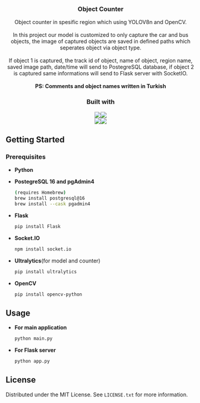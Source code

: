 
<h3 align="center">Object Counter</h3>

  <p align="center">
  Object counter in spesific region which using YOLOV8n and OpenCV.
  <br>
  <br>
	In this project our model is customized to only capture the car and bus objects, the image of captured objects are saved in defined paths which seperates object via object type.
	<br>
  <br>
	If object 1 is captured, the track id of object, name of object, region name, saved image path, date/time will send to PostegreSQL database, if object 2 is captured same informations will send to Flask server with SocketIO.
	<br>
  <br>
	<b>PS: Comments and object names written in Turkish</p></b>
 </p align="center">

<!-- ABOUT THE PROJECT -->
<h3 align="center">Built with</h3>
<div align="center" style="color:blue;display:flex;justify-content:center;align-items: center;"; >
<img src="https://img.shields.io/badge/python-3670A0?style=for-the-badge&logo=python&logoColor=ffdd54"</img>
<img src="https://img.shields.io/badge/postgresql-4169e1?style=for-the-badge&logo=postgresql&logoColor=white"</img>
</div>
<div align="center" style="color:blue;display:flex;justify-content:center;align-items:center;"; >
<img src="https://img.shields.io/badge/FLASK-79C7D1?style=for-the-badge&logo=flask&logoColor=white"</img>
<img src="https://img.shields.io/badge/Socket.IO-000000?style=for-the-badge&logo=socketdotio&logoColor=white"</img>
</div>



<!-- GETTING STARTED -->
## Getting Started

### Prerequisites
* <b>Python
  
* PostegreSQL 16 and pgAdmin4</b>
  ```sh
  (requires Homebrew)
  brew install postgresql@16
  brew install --cask pgadmin4
  ```
  
* <b>Flask</b>
  ```sh
  pip install Flask
  ```

* <b>Socket.IO</b>
  ```sh
  npm install socket.io
  ```

* <b>Ultralytics</b>(for model and counter)
  ```sh
  pip install ultralytics
  ```
* <b>OpenCV</b>
  ```sh
  pip install opencv-python
  ```
  


<!-- USAGE EXAMPLES -->
## Usage
* <b>For main application</b>
   ```sh
  python main.py
  ```

* <b>For Flask server</b>
   ```sh
  python app.py
  ```

<!-- LICENSE -->
## License

Distributed under the MIT License. See `LICENSE.txt` for more information.
